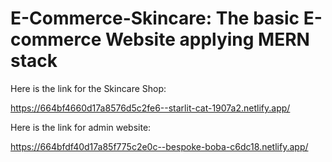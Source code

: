 # E-Commerce-Skincare: The basic E-commerce Website applying MERN stack

Here is the link for the Skincare Shop:

https://664bf4660d17a8576d5c2fe6--starlit-cat-1907a2.netlify.app/


Here is the link for admin website:

https://664bfdf40d17a85f775c2e0c--bespoke-boba-c6dc18.netlify.app/





